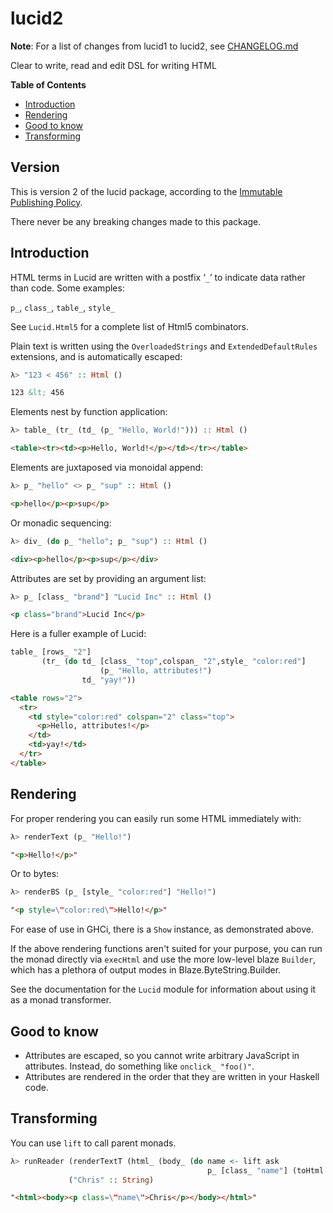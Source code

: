 lucid2
=====

**Note**: For a list of changes from lucid1 to lucid2, see [CHANGELOG.md](https://github.com/chrisdone/lucid/blob/master/lucid2/CHANGELOG.md)

Clear to write, read and edit DSL for writing HTML

**Table of Contents**

- [Introduction](#introduction)
- [Rendering](#rendering)
- [Good to know](#good-to-know)
- [Transforming](#transforming)

## Version

This is version 2 of the lucid package, according to the
[Immutable Publishing Policy](https://chrisdone.com/posts/ipp/).

There never be any breaking changes made to this package.

## Introduction

HTML terms in Lucid are written with a postfix ‘`_`’ to indicate data
rather than code. Some examples:

`p_`, `class_`, `table_`, `style_`

See `Lucid.Html5` for a complete list of Html5 combinators.

Plain text is written using the `OverloadedStrings` and
`ExtendedDefaultRules` extensions, and is automatically escaped:

``` haskell
λ> "123 < 456" :: Html ()
```

``` html
123 &lt; 456
```

Elements nest by function application:

``` haskell
λ> table_ (tr_ (td_ (p_ "Hello, World!"))) :: Html ()
```

``` html
<table><tr><td><p>Hello, World!</p></td></tr></table>
```

Elements are juxtaposed via monoidal append:

``` haskell
λ> p_ "hello" <> p_ "sup" :: Html ()
```

``` html
<p>hello</p><p>sup</p>
```

Or monadic sequencing:

``` haskell
λ> div_ (do p_ "hello"; p_ "sup") :: Html ()
```

``` html
<div><p>hello</p><p>sup</p></div>
```

Attributes are set by providing an argument list:

``` haskell
λ> p_ [class_ "brand"] "Lucid Inc" :: Html ()
```

``` html
<p class="brand">Lucid Inc</p>
```

Here is a fuller example of Lucid:

``` haskell
table_ [rows_ "2"]
       (tr_ (do td_ [class_ "top",colspan_ "2",style_ "color:red"]
                    (p_ "Hello, attributes!")
                td_ "yay!"))
```

``` html
<table rows="2">
  <tr>
    <td style="color:red" colspan="2" class="top">
      <p>Hello, attributes!</p>
    </td>
    <td>yay!</td>
  </tr>
</table>
```

## Rendering

For proper rendering you can easily run some HTML immediately with:

``` haskell
λ> renderText (p_ "Hello!")
```

``` html
"<p>Hello!</p>"
```

Or to bytes:

``` haskell
λ> renderBS (p_ [style_ "color:red"] "Hello!")
```

``` html
"<p style=\"color:red\">Hello!</p>"
```

For ease of use in GHCi, there is a `Show` instance, as
demonstrated above.

If the above rendering functions aren't suited for your purpose, you
can run the monad directly via `execHtml` and use the more low-level
blaze `Builder`, which has a plethora of output modes in
Blaze.ByteString.Builder.

See the documentation for the `Lucid` module for information about
using it as a monad transformer.

## Good to know

* Attributes are escaped, so you cannot write arbitrary JavaScript in attributes. Instead, do something like `onclick_ "foo()"`.
* Attributes are rendered in the order that they are written in your Haskell code.

## Transforming

You can use `lift` to call parent monads.

``` haskell
λ> runReader (renderTextT (html_ (body_ (do name <- lift ask
                                            p_ [class_ "name"] (toHtml name)))))
             ("Chris" :: String)
```
``` html
"<html><body><p class=\"name\">Chris</p></body></html>"
```
